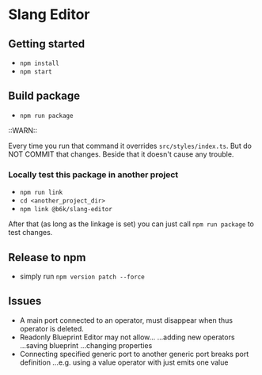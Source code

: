 # Slang Editor

## Getting started

- `npm install`
- `npm start`

## Build package

- `npm run package`

::WARN::

Every time you run that command it overrides `src/styles/index.ts`. But do NOT COMMIT that changes. Beside that it doesn't cause any trouble. 

### Locally test this package in another project

- `npm run link`
- `cd <another_project_dir>`
- `npm link @b6k/slang-editor`

After that (as long as the linkage is set) you can just call `npm run package` to test changes.

## Release to npm

- simply run `npm version patch --force`

## Issues

- A main port connected to an operator, must disappear when thus operator is deleted.
- Readonly Blueprint Editor may not allow...
    ...adding new operators
    ...saving blueprint
    ...changing properties
- Connecting specified generic port to another generic port breaks port definition
    ...e.g. using a value operator with just emits one value
